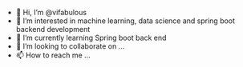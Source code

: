 - 👋 Hi, I’m @vifabulous
- 👀 I’m interested in machine learning, data science and spring boot backend development
- 🌱 I’m currently learning Spring boot back end
- 💞️ I’m looking to collaborate on ...
- 📫 How to reach me ...

<!---
vifabulous/vifabulous is a ✨ special ✨ repository because its `README.md` (this file) appears on your GitHub profile.
You can click the Preview link to take a look at your changes.
--->
